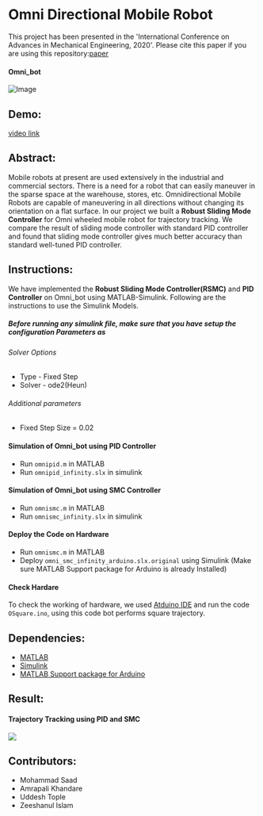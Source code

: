 # Omni Directional Mobile Robot
 This project has been presented in the 'International Conference on Advances in Mechanical Engineering, 2020'.
 Please cite this paper if you are using this repository:[paper](https://link.springer.com/chapter/10.1007/978-981-15-3639-7_55)
 #### Omni_bot
  ![Image](https://github.com/saad2121/Omni_bot/blob/master/omni_bot.jpg)

 ## Demo:
[video link](https://drive.google.com/file/d/12JdKOwPNl6Pa24-NKA-WGQgfvkBHokF6/view?usp=sharing)
  
 ## Abstract:
Mobile robots at present are used extensively in the industrial and commercial sectors. There is a need for a robot that can easily maneuver in the sparse space at the warehouse, stores, etc. Omnidirectional Mobile Robots are capable of maneuvering in all directions without changing its orientation on a flat surface. In our project we built a **Robust Sliding Mode Controller** for Omni wheeled mobile robot for trajectory tracking. We compare the result of sliding mode controller with standard PID controller and found that sliding mode controller gives much better accuracy than standard well-tuned PID controller.

## Instructions:
 We have implemented the **Robust Sliding Mode Controller(RSMC)** and **PID Controller** on Omni_bot using MATLAB-Simulink. Following are the instructions to use the Simulink Models.
 ##### Before running any simulink file, make sure that you have setup the configuration Parameters as
###### Solver Options
  * Type - Fixed Step
  * Solver - ode2(Heun)
###### Additional parameters
 * Fixed Step Size = 0.02
 #### Simulation of Omni_bot using PID Controller
 * Run ```omnipid.m``` in MATLAB
 * Run ```omnipid_infinity.slx``` in simulink 
 
  #### Simulation of Omni_bot using SMC Controller
 * Run ```omnismc.m``` in MATLAB
 * Run ```omnismc_infinity.slx``` in simulink 
 #### Deploy the Code on Hardware
 * Run ```omnismc.m``` in MATLAB
 * Deploy ```omni_smc_infinity_arduino.slx.original``` using Simulink (Make sure MATLAB Support package for Arduino is already Installed)
 #### Check Hardare
  To check the working of hardware, we used [Atduino IDE](https://www.arduino.cc/en/main/software) and run the code ```OSquare.ino```, using this code bot performs square trajectory.
  
## Dependencies:
* [MATLAB](https://in.mathworks.com/products/matlab.html)
* [Simulink](https://in.mathworks.com/products/simulink.html)
* [MATLAB Support package for Arduino ](https://in.mathworks.com/matlabcentral/fileexchange/47522-matlab-support-package-for-arduino-hardware)
## Result:
#### Trajectory Tracking using PID and SMC 
![](https://github.com/saad2121/Omni_bot/blob/master/final%20trajectory.png)

## Contributors:
* Mohammad Saad
* Amrapali Khandare
* Uddesh Tople
* Zeeshanul Islam
